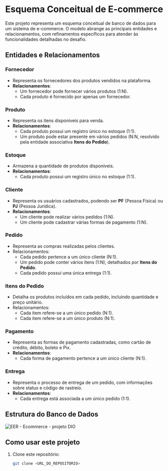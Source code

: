 # Esquema Conceitual de E-commerce

Este projeto representa um esquema conceitual de banco de dados para um sistema de e-commerce. O modelo abrange as principais entidades e relacionamentos, com refinamentos específicos para atender às funcionalidades detalhadas no desafio.

## Entidades e Relacionamentos

### Fornecedor
- Representa os fornecedores dos produtos vendidos na plataforma.
- **Relacionamentos**:
  - Um fornecedor pode fornecer vários produtos (1:N).
  - Cada produto é fornecido por apenas um fornecedor.

### Produto
- Representa os itens disponíveis para venda.
- **Relacionamentos**:
  - Cada produto possui um registro único no estoque (1:1).
  - Um produto pode estar presente em vários pedidos (N:N, resolvido pela entidade associativa **Itens do Pedido**).

### Estoque
- Armazena a quantidade de produtos disponíveis.
- **Relacionamentos**:
  - Cada produto possui um registro único no estoque (1:1).

### Cliente
- Representa os usuários cadastrados, podendo ser **PF** (Pessoa Física) ou **PJ** (Pessoa Jurídica).
- **Relacionamentos**:
  - Um cliente pode realizar vários pedidos (1:N).
  - Um cliente pode cadastrar várias formas de pagamento (1:N).

### Pedido
- Representa as compras realizadas pelos clientes.
- Relacionamentos:
  - Cada pedido pertence a um único cliente (N:1).
  - Um pedido pode conter vários itens (1:N), detalhados por **Itens do Pedido**.
  - Cada pedido possui uma única entrega (1:1).

### Itens do Pedido
- Detalha os produtos incluídos em cada pedido, incluindo quantidade e preço unitário.
- Relacionamentos:
  - Cada item refere-se a um único pedido (N:1).
  - Cada item refere-se a um único produto (N:1).

### Pagamento
- Representa as formas de pagamento cadastradas, como cartão de crédito, débito, boleto e Pix.
- **Relacionamentos**:
  - Cada forma de pagamento pertence a um único cliente (N:1).

### Entrega
- Representa o processo de entrega de um pedido, com informações sobre status e código de rastreio.
- **Relacionamentos**:
  - Cada entrega está associada a um único pedido (1:1).

## Estrutura do Banco de Dados
![EER - Ecommerce - projeto DIO](https://github.com/user-attachments/assets/e898b515-d71b-48fe-9e75-9946404f9f3b)

## Como usar este projeto
1. Clone este repositório:
   ```bash
   git clone <URL_DO_REPOSITORIO>
